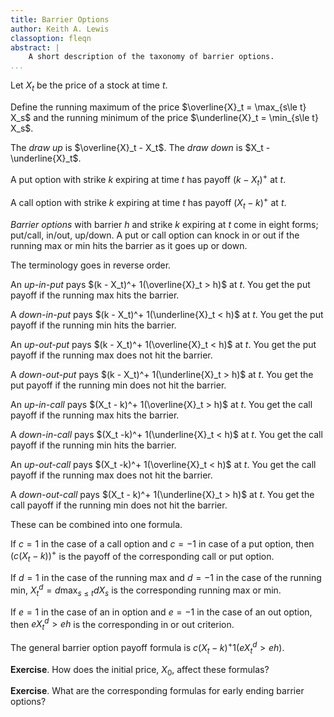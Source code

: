 ```yaml
---
title: Barrier Options
author: Keith A. Lewis
classoption: fleqn
abstract: |
	A short description of the taxonomy of barrier options.
...
```


Let $X_t$ be the price of a stock at time $t$.

Define the running maximum of the price $\overline{X}_t = \max_{s\le t} X_s$
and the running minimum of the price $\underline{X}_t = \min_{s\le t} X_s$.

The _draw up_ is $\overline{X}_t - X_t$. The _draw down_ is $X_t - \underline{X}_t$.

A put option with strike $k$ expiring at time $t$ has payoff $(k - X_t)^+$ at $t$.

A call option with strike $k$ expiring at time $t$ has payoff $(X_t - k)^+$ at $t$.

_Barrier options_ with barrier $h$ and strike $k$ expiring at $t$
 come in eight forms; put/call, in/out, up/down.
A put or call option can knock in or out if the running max or min hits the barrier
as it goes up or down.

The terminology goes in reverse order.

An _up-in-put_ pays $(k - X_t)^+ 1(\overline{X}_t > h)$ at $t$.
You get the put payoff if the running max hits the barrier.

A _down-in-put_ pays $(k - X_t)^+ 1(\underline{X}_t < h)$ at $t$.
You get the put payoff if the running min hits the barrier.

An _up-out-put_ pays $(k - X_t)^+ 1(\overline{X}_t < h)$ at $t$.
You get the put payoff if the running max does not hit the barrier.

A _down-out-put_ pays $(k - X_t)^+ 1(\underline{X}_t > h)$ at $t$.
You get the put payoff if the running min does not hit the barrier.

An _up-in-call_ pays $(X_t - k)^+ 1(\overline{X}_t > h)$ at $t$.
You get the call payoff if the running max hits the barrier.

A _down-in-call_ pays $(X_t -k)^+ 1(\underline{X}_t < h)$ at $t$.
You get the call payoff if the running min hits the barrier.

An _up-out-call_ pays $(X_t -k)^+ 1(\overline{X}_t < h)$ at $t$.
You get the call payoff if the running max does not hit the barrier.

A _down-out-call_ pays $(X_t - k)^+ 1(\underline{X}_t > h)$ at $t$.
You get the call payoff if the running min does not hit the barrier.

These can be combined into one formula.

If $c = 1$ in the case of a call option and $c = -1$ in case of a put option,
then $(c(X_t - k))^+$ is the payoff of the corresponding call or put option.

If $d = 1$ in the case of the running max and $d = -1$ in the case of
the running min, $X^d_t = d\max_{s\le t} d X_s$ is the corresponding running
max or min.

If $e = 1$ in the case of an in option and $e = -1$ in the case of an out
option, then $eX^d_t > eh$ is the corresponding in or out criterion.

The general barrier option payoff formula is
$c(X_t - k)^+ 1(eX^d_t > eh)$.

__Exercise__. How does the initial price, $X_0$, affect these formulas?

__Exercise__. What are the corresponding formulas for early ending barrier options?
